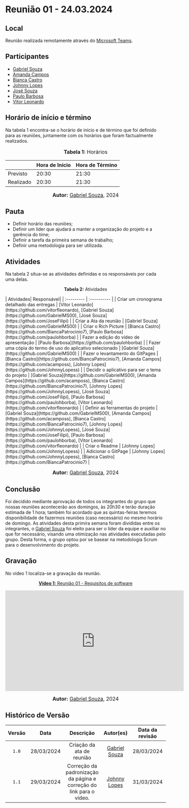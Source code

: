 # Reunião 01 - 24.03.2024

## Local

Reunião realizada remotamente através do [Microsoft Teams](https://www.microsoft.com/pt-br/microsoft-teams/free).

## Participantes

* [Gabriel Souza](https://github.com/GabrielMS00)
* [Amanda Campos](https://github.com/acamposs)
* [Bianca Castro](https://github.com/BiancaPatrocinio7)
* [Johnny Lopes](https://github.com/JohnnyLopess)
* [José Souza](https://github.com/JoseFilipi)
* [Paulo Barbosa](https://github.com/paulohborba)
* [Vitor Leonardo](https://github.com/vitorfleonardo)

## Horário de início e término

Na tabela 1 encontra-se o horário de início e de término que foi definido para as reuniões, juntamente com os horários que foram factualmente realizados.

<div align="center">
<font size="3"><p style="text-align: center"><b>Tabela 1:</b> Horários</p></font>

<table>
    <thead>
        <tr>
            <th></th>
            <th>Hora de Início</th>
            <th>Hora de Término</th>
        </tr>
    </thead>
    <tbody>
        <tr>
            <td>Previsto</td>
            <td>20:30</td>
            <td>21:30</td>
        </tr>
        <tr>
            <td>Realizado</td>
            <td>20:30</td>
            <td>21:30</td>
        </tr>
    </tbody>
</table>

<font size="3"><p style="text-align: center"><b>Autor:</b> <a href="https://github.com/GabrielMS00">Gabriel Souza</a>, 2024</p></font>
</div>

## Pauta

* Definir horário das reuniões;
* Definir um líder que ajudará a manter a organização do projeto e a gerência do time;
* Definir a tarefa da primeira semana de trabalho;
* Definir uma metodologia para ser utilizada.

## Atividades

Na tabela 2 situa-se as atividades definidas e os responsáveis por cada uma delas.
<p align="center" > <strong> Tabela 2:</Strong> Atividades</font> <gitbr></p>
| Atividades| Responsável|
| :--------- | :---------- |
| Criar um cronograma detalhado das entregas | [Vitor Leonardo](https://github.com/vitorfleonardo), [Gabriel Souza](https://github.com/GabrielMS00), [José Souza](https://github.com/JoseFilipi) |
| Criar a Ata da reunião | [Gabriel Souza](https://github.com/GabrielMS00) |
| Criar o Rich Picture | [Bianca Castro](https://github.com/BiancaPatrocinio7), [Paulo Barbosa](https://github.com/paulohborba) |
| Fazer a edição do vídeo de apresentação | [Paulo Barbosa](https://github.com/paulohborba) |
| Fazer uma cópia do termo de uso do aplicativo selecionado | [Gabriel Souza](https://github.com/GabrielMS00) |
| Fazer o levantamento do GitPages | [Bianca Castro](https://github.com/BiancaPatrocinio7), [Amanda Campos](https://github.com/acamposs), [Johnny Lopes](https://github.com/JohnnyLopess) |
| Decidir o aplicativo para ser o tema do projeto | [Gabriel Souza](https://github.com/GabrielMS00), [Amanda Campos](https://github.com/acamposs), [Bianca Castro](https://github.com/BiancaPatrocinio7), [Johnny Lopes](https://github.com/JohnnyLopess), [José Souza](https://github.com/JoseFilipi), [Paulo Barbosa](https://github.com/paulohborba), [Vitor Leonardo](https://github.com/vitorfleonardo) | 
| Definir as ferramentas do projeto | [Gabriel Souza](https://github.com/GabrielMS00), [Amanda Campos](https://github.com/acamposs), [Bianca Castro](https://github.com/BiancaPatrocinio7), [Johnny Lopes](https://github.com/JohnnyLopess), [José Souza](https://github.com/JoseFilipi), [Paulo Barbosa](https://github.com/paulohborba), [Vitor Leonardo](https://github.com/vitorfleonardo) |
| Criar o Readme | [Johnny Lopes](https://github.com/JohnnyLopess) |
| Adicionar o GitPage | [Johnny Lopes](https://github.com/JohnnyLopess), [Bianca Castro](https://github.com/BiancaPatrocinio7) |


<font size="3"><p style="text-align: center"><b>Autor:</b> [Gabriel Souza](https://github.com/GabrielMS00), 2024</p></font>


## Conclusão

Foi decidido mediante aprovação de todos os integrantes do grupo que nossas reuniões acontecerão aos domingos, às 20h30 e terão duração estimada de 1 hora; também foi acordado que as quintas-feiras teremos disponibilidade de fazermos reuniões (caso necessário)
no mesmo horário de domingo. As atividades desta primira semana foram divididas entre os integrantes, o  [Gabriel Souza](https://github.com/GabrielMS00) foi eleito para ser o líder da equipe e auxiliar no que for necessário, visando uma otimização nas atividades
executadas pelo grupo. Desta forma, o grupo optou por se basear na metodologia Scrum para o desenvolvimento do projeto. 

## Gravação

No vídeo 1 localiza-se a gravação da reunião.

<div align="center">
<p style="text-align: center"><a href="https://www.youtube.com/watch?v=618oDx017E4" target="blanket"><b>Vídeo 1:</b> Reunião 01 - Requisitos de software</a></p>

<iframe width="560" height="315" src="https://www.youtube.com/embed/618oDx017E4?si=04edTdDMMIlTiqKs" title="Reunião 1" frameborder="0" allow="accelerometer; autoplay; clipboard-write; encrypted-media; gyroscope; picture-in-picture; web-share" allowfullscreen></iframe>

<font size="3"><p style="text-align: center"><b>Autor:</b> <a href="https://github.com/GabrielMS00">Gabriel Souza</a>, 2024</p></font>
</div >

## Histórico de Versão

| Versão | Data | Descrição | Autor(es) | Data da revisão | Revisor(es) |
| :--: | :--: | :--: | :--: | :--: | :--: |
| `1.0`  |28/03/2024| Criação da ata de reunião | [Gabriel Souza](https://github.com/GabrielMS00) | 28/03/2024 |[Johnny Lopes](https://github.com/JohnnyLopess)|
`1.1`  |29/03/2024| Correção da padronização da página e correção do link para o vídeo. | [Johnny Lopes](https://github.com/JohnnyLopess) | 31/03/2024 | [Amanda Campos](https://github.com/acamposs)|